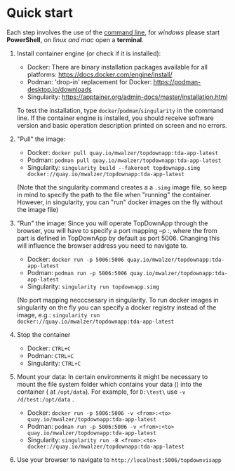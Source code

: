 # Quick start
Each step involves the use of the <ins>command line</ins>, for _windows_ please start __PowerShell__, on _linux and mac_ open a __terminal__. 

1. Install container engine (or check if it is installed):  

    - Docker: There are binary installation packages available for all platforms: https://docs.docker.com/engine/install/ 
    - Podman: 'drop-in' replacement for Docker: https://podman-desktop.io/downloads 
    - Singularity: https://apptainer.org/admin-docs/master/installation.html 

    To test the installation, type `docker`/`podman`/`singularity` in the command line. If the container engine is installed, you should receive software version and basic operation description printed on screen and no errors. 

2. "Pull" the image: 

    - Docker: `docker pull quay.io/mwalzer/topdownapp:tda-app-latest` 
    - Podman: `podman pull quay.io/mwalzer/topdownapp:tda-app-latest` 
    - Singularity: `singularity build --fakeroot topdownapp.simg docker://quay.io/mwalzer/topdownapp:tda-app-latest` 
    
    (Note that the singularity command creates a a `.simg` image file, so keep in mind to specify the path to the file when "running" the container. However, in singularity, you can "run" docker images on the fly without the image file) 

3. "Run" the image: 
    Since you will operate TopDownApp through the browser, you will have to specify a port mapping –p <from>:<to>, where the from part is defined in TopDownApp by default as port 5006. Changing this will influence the browser address you need to navigate to.   

    - Docker: `docker run -p 5006:5006 quay.io/mwalzer/topdownapp:tda-app-latest` 
    - Podman: `podman run -p 5006:5006 quay.io/mwalzer/topdownapp:tda-app-latest` 
    - Singularity: `singularity run topdownapp.simg` 
    
    (No port mapping necccsesary in singularity. To run docker images in singularity on the fly you can specify a docker registry instead of the image, e.g.: `singularity run docker://quay.io/mwalzer/topdownapp:tda-app-latest`

4. Stop the container 

    - Docker: `CTRL+C` 
    - Podman: `CTRL+C` 
    - Singularity: `CTRL+C` 

5. Mount your data: 
    In certain environments it might be necessary to mount the file system folder which contains your data (<from>) into the container (<to> at `/opt/data`). For example, for `D:\test\` use `-v /d/test:/opt/data`  . 

    - Docker: `docker run -p 5006:5006 -v <from>:<to> quay.io/mwalzer/topdownapp:tda-app-latest` 
    - Podman: `podman run -p 5006:5006 -v <from>:<to> quay.io/mwalzer/topdownapp:tda-app-latest` 
    - Singularity: `singularity run -B <from>:<to> docker://quay.io/mwalzer/topdownapp:tda-app-latest` 

6. Use your browser to navigate to `http://localhost:5006/topdownvisapp`  
